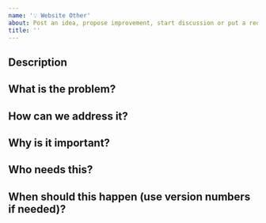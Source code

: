 ```yaml
---
name: '💡 Website Other'
about: Post an idea, propose improvement, start discussion or put a request according to React Native website.
title: ''
---
```


## Description

<!-- Please provide a clear and concise description of your idea, a "TLDR." You can go into more detail below—more details make issues more actionable for us and help us prioritize! Include screenshots if needed. -->

## What is the problem?

<!-- Does this solve a problem? If so, what is it? -->

## How can we address it?

<!-- Are there any actionable steps we can take to rectify the situation? -->

## Why is it important?

<!-- Make your case here! -->

## Who needs this?

<!-- Android devs? New learners? TypeScript users? -->

## When should this happen (use version numbers if needed)?
